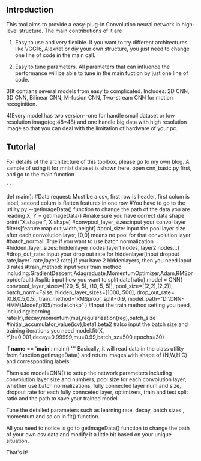 ## Introduction
This tool aims to provide a easy-plug-in Convolution neural network in high-level structure. The main contributions of it are 
1) Easy to use and very flexible. If you want to try different architectures like VGG16, Alexnet or diy your own structure, you just need to change one line of code in the main call. 

2) Easy to tune parameters. All parameters that can influence the performance will be able to tune in the main fuction by just one line of code.

3)It contians several models from easy to complicated. Includes: 2D CNN, 3D CNN, Bilinear CNN, M-fusion CNN, Two-stream CNN for motion recoginition.

4)Every model has two version--one for handle small dataset or low resolution image(eg:48*48) and one handle big data with high resolution image so that you can deal with the limitation of hardware of your pc.


## Tutorial
For details of the architecture of this toolbox, please go to my own blog. A sample of using it for mnist dataset is shown here.
open cnn_basic.py first, and go to the main function

    '''
def main():
    #Data request: Must be a csv, first row is header, first colum is label, second colum is flatten features in one row
    #You have to go to the utility.py --getImageData() function to change the path of the data  you are reading
    X, Y = getImageData()
    #make sure you have correct data shape
    print("X.shape:", X.shape)
    #convpool_layer_sizes:input your convol layer filters[feature map out,width,height]
    #pool_size:  input the pool layer size after each convolution layer, [0,0] means no pool for that convolution layer
    #batch_normal: True if you want to use batch normalization
    #hidden_layer_sizes: hiddenlayer nodes[layer1 nodes, layer2 nodes...]
    #drop_out_rate: input your drop out rate for hiddenlayer[input dropout rate,layer1 rate,layer2 rate],if you have 2 hiddenlayers, then you need input 3 rates
    #train_method: input your train method  including:GradientDescent,Adagraduate,MomentumOptimizer,Adam,RMSprop(default)
    #split: input how you want to split data(ratio)
    model = CNN(
        convpool_layer_sizes=[(20, 5, 5), (10, 5, 5)],
        pool_size=[(2,2),(2,2)],
        batch_norm=False,
        hidden_layer_sizes=[1000, 500],
        drop_out_rate=[0.8,0.5,0.5],
        train_method='RMSprop',
        split=0.9,
        model_path="D:\CNN-HMM\Model\p105/model.chkp"
    )
    #Input the train method setting you need, including:learning rate(lr),decay,momentum(mu),regularization(reg),batch_size
    #initial_accumulator_value(icv),beta1,beta2
    #also input the batch size and training iterations you need
    model.fit(X, Y,lr=0.001,decay=0.99999,mu=0.99,batch_sz=500,epochs=30)

if __name__ == '__main__':
    main()
        '''
Basically, it will read data in the class utility from function getImageData() and return images with shape of (N,W,H,C) and corresponding labels.

Then use model=CNN() to setup the network parameters including convolution layer size and numbers, pool size for each convolution layer, whether use batch normalizations, fully connected layer num and size, dropout rate for each fully connceted layer, optimizers, train and test split ratio and the path to save your trained model. 

Tune the detailed parameters such as learning rate, decay, batch sizes , momentum and so on in fit() function. 

All you need to notice is go to getImageData() function to change the path of your own csv data and modify it a little bit based on your unique situation.

That's it!

